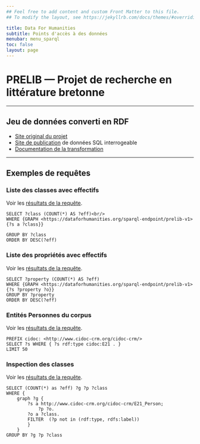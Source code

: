 ```yaml
---
## Feel free to add content and custom Front Matter to this file.
## To modify the layout, see https://jekyllrb.com/docs/themes/#overriding-theme-defaults

title: Data For Humanities
subtitle: Points d'accès à des données
menubar: menu_sparql
toc: false
layout: page
---
```


# PRELIB — Projet de recherche en littérature bretonne

--------------------------------------------------------

## Jeu de données converti en RDF
  

* [Site original du projet](https://mshb.huma-num.fr/prelib/)
* [Site de publication](https://crbc-dataset.huma-num.fr/) de données SQL interrogeable
* [Documentation de la transformation](https://github.com/Semantic-Data-for-Humanities/prelib-to-rdf/wiki)

--------------------------------------------------------

## Exemples de requêtes

### Liste des classes avec effectifs

Voir les [résultats de la requête](https://dataforhumanities.abes.fr/sparql?default-graph-uri=&query=SELECT+%3Fclass+%28COUNT%28*%29+AS+%3Feff%29+WHERE+%7BGRAPH+%3Chttps%3A%2F%2Fdataforhumanities.org%2Fsparql-endpoint%2Fprelib-v1%3E+%7B%3Fs+a+%3Fclass%7D%7D+GROUP+BY+%3Fclass+ORDER+BY+DESC%28%3Feff%29&should-sponge=&format=text%2Fhtml&timeout=0&debug=on).
```sparql
SELECT ?class (COUNT(*) AS ?eff)<br/>
WHERE {GRAPH <https://dataforhumanities.org/sparql-endpoint/prelib-v1> {?s a ?class}}

GROUP BY ?class
ORDER BY DESC(?eff)
```

### Liste des propriétés avec effectifs

Voir les [résultats de la requête](https://dataforhumanities.abes.fr/sparql?default-graph-uri=&query=SELECT+%3Fproperty+%28COUNT%28*%29+AS+%3Feff%29+WHERE+%7BGRAPH+%3Chttps%3A%2F%2Fdataforhumanities.org%2Fsparql-endpoint%2Fprelib-v1%3E+%7B%3Fs+%3Fproperty+%3Fo%7D%7D+GROUP+BY+%3Fproperty+ORDER+BY+DESC%28%3Feff%29+&should-sponge=&format=text%2Fhtml&timeout=0&debug=on).
```sparql
SELECT ?property (COUNT(*) AS ?eff) 
WHERE {GRAPH <https://dataforhumanities.org/sparql-endpoint/prelib-v1> 
{?s ?property ?o}}
GROUP BY ?property
ORDER BY DESC(?eff)
```

### Entités Personnes du corpus

Voir les [résultats de la requête](https://dataforhumanities.abes.fr/sparql?default-gr[aph-uri=&query=prefix+cidoc%3A+%3Chttp%3A%2F%2Fwww.cidoc-crm.org%2Fcidoc-crm%2F%3E%0D%0Aselect+%3Fs+where+%7B+%3Fs+rdf%3Atype+cidoc%3AE21+.+%7D%0D%0Alimit+50&should-sponge=&format=text%2Fhtml&timeout=0&debug=on).
```sparql
PREFIX cidoc: <http://www.cidoc-crm.org/cidoc-crm/>
SELECT ?s WHERE { ?s rdf:type cidoc:E21 . }
LIMIT 50
```

### Inspection des classes

Voir les [résultats de la requête](https://dataforhumanities.abes.fr/sparql?default-graph-uri=&query=SELECT+%28COUNT%28*%29+as+%3Feff%29+%3Fg+%3Fp+%3Fclass%0D%0A++++WHERE+%0D%0A++++%7Bgraph+%3Fg+%0D%0A++++%7B+%3Fs+a+%3Chttp%3A%2F%2Fwww.cidoc-crm.org%2Fcidoc-crm%2FE21_Person%3E%3B+%3Fp+%3Fo.%0D%0A++++%3Fo+a+%3Fclass.%0D%0A++++FILTER++%28%3Fp+not+in+%28rdf%3Atype%2C+rdfs%3Alabel%29%29%0D%0A++++%7D+%0D%0A++++%7D+GROUP+BY+%3Fg+%3Fp+%3Fclass&should-sponge=&format=text%2Fhtml&timeout=0&debug=on).
```sparql
SELECT (COUNT(*) as ?eff) ?g ?p ?class
WHERE {
	graph ?g {
		?s a http://www.cidoc-crm.org/cidoc-crm/E21_Person;
			?p ?o.
    	?o a ?class.
    	FILTER  (?p not in (rdf:type, rdfs:label))
    	} 
    }
GROUP BY ?g ?p ?class
```
